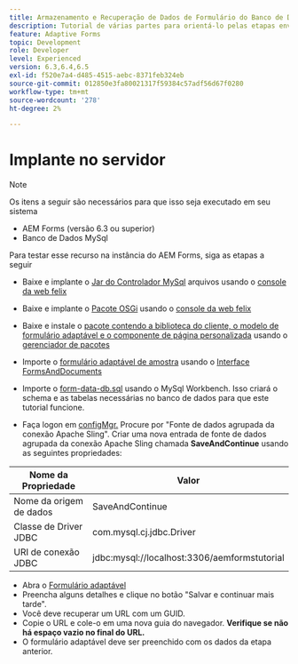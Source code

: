 ```yaml
---
title: Armazenamento e Recuperação de Dados de Formulário do Banco de Dados MySQL - Implantar
description: Tutorial de várias partes para orientá-lo pelas etapas envolvidas no armazenamento e recuperação de dados do formulário
feature: Adaptive Forms
topic: Development
role: Developer
level: Experienced
version: 6.3,6.4,6.5
exl-id: f520e7a4-d485-4515-aebc-8371feb324eb
source-git-commit: 012850e3fa80021317f59384c57adf56d67f0280
workflow-type: tm+mt
source-wordcount: '278'
ht-degree: 2%

---
```


# Implante no servidor

>[!NOTE]
>
>Os itens a seguir são necessários para que isso seja executado em seu sistema
>
>* AEM Forms (versão 6.3 ou superior)
>* Banco de Dados MySql


Para testar esse recurso na instância do AEM Forms, siga as etapas a seguir

* Baixe e implante o [Jar do Controlador MySql](assets/mysqldriver.jar) arquivos usando o [console da web felix](http://localhost:4502/system/console/bundles)
* Baixe e implante o [Pacote OSGi](assets/SaveAndContinue.SaveAndContinue.core-1.0-SNAPSHOT.jar) usando o [console da web felix](http://localhost:4502/system/console/bundles)
* Baixe e instale o [pacote contendo a biblioteca do cliente, o modelo de formulário adaptável e o componente de página personalizada](assets/store-and-fetch-af-with-data.zip) usando o [gerenciador de pacotes](http://localhost:4502/crx/packmgr/index.jsp)
* Importe o [formulário adaptável de amostra](assets/sample-adaptive-form.zip) usando o [Interface FormsAndDocuments](http://localhost:4502/aem/forms.html/content/dam/formsanddocuments)

* Importe o [form-data-db.sql](assets/form-data-db.sql) usando o MySql Workbench. Isso criará o schema e as tabelas necessárias no banco de dados para que este tutorial funcione.
* Faça logon em [configMgr.](http://localhost:4502/system/console/configMgr) Procure por &quot;Fonte de dados agrupada da conexão Apache Sling&quot;. Criar uma nova entrada de fonte de dados agrupada da conexão Apache Sling chamada **SaveAndContinue** usando as seguintes propriedades:

| Nome da Propriedade | Valor |
| ------------------------|---------------------------------------|
| Nome da origem de dados | SaveAndContinue |
| Classe de Driver JDBC | com.mysql.cj.jdbc.Driver |
| URI de conexão JDBC | jdbc:mysql://localhost:3306/aemformstutorial |

* Abra o [Formulário adaptável](http://localhost:4502/content/dam/formsanddocuments/demostoreandretrieveformdata/jcr:content?wcmmode=disabled)
* Preencha alguns detalhes e clique no botão &quot;Salvar e continuar mais tarde&quot;.
* Você deve recuperar um URL com um GUID.
* Copie o URL e cole-o em uma nova guia do navegador. **Verifique se não há espaço vazio no final do URL.**
* O formulário adaptável deve ser preenchido com os dados da etapa anterior.
